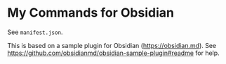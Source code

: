 # My Commands for Obsidian

See `manifest.json`.

This is based on a sample plugin for Obsidian (https://obsidian.md).
See https://github.com/obsidianmd/obsidian-sample-plugin#readme for help.
